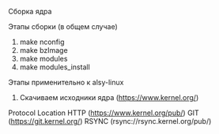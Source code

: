 Сборка ядра

Этапы сборки (в общем случае)

1. make nconfig
2. make bzImage
3. make modules
4. make modules_install

Этапы применительно к alsy-linux

1. Скачиваем исходники ядра (https://www.kernel.org/) 


Protocol            Location
    HTTP            (https://www.kernel.org/pub/)
     GIT            (https://git.kernel.org/)
   RSYNC            (rsync://rsync.kernel.org/pub/)
   
